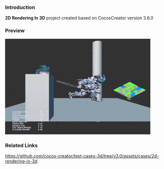 ### Introduction
**2D Rendering In 3D** project created based on CocosCreator version 3.6.0 

### Preview
![image](../../../gif/202203/2022030521.gif)

### Related Links
https://github.com/cocos-creator/test-cases-3d/tree/v3.0/assets/cases/2d-rendering-in-3d